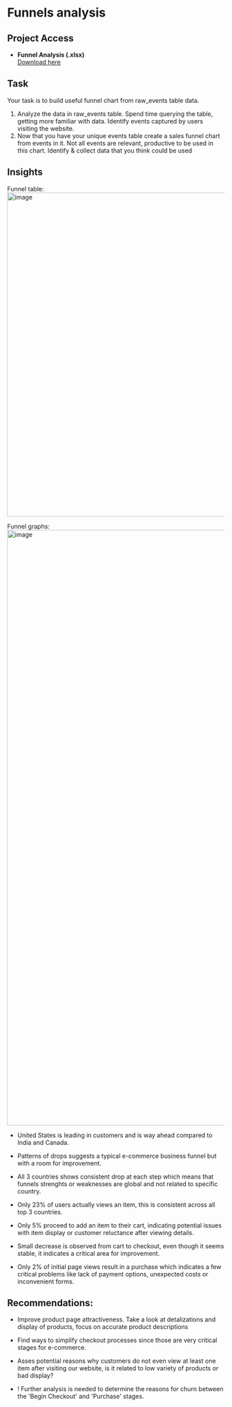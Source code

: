 # Funnels analysis

## Project Access
- **Funnel Analysis (.xlsx)**  
  [Download here](https://github.com/AironasVin/Funnels-analysis/blob/main/Funnels%20Analysis.xlsx)

## Task

Your task is to build useful funnel chart from raw_events table data.  
1. Analyze the data in raw_events table. Spend time querying the table, getting more familiar with data. Identify events captured by users visiting the website.  
2. Now that you have your unique events table create a sales funnel chart from events in it. Not all events are relevant, productive to be used in this chart. Identify & collect data that you think could be used  

## Insights

Funnel table:  
<img width="751" alt="image" src="https://github.com/user-attachments/assets/e4dba928-8616-4bfd-9847-454c59ffe481" />

Funnel graphs:  
<img width="1380" alt="image" src="https://github.com/user-attachments/assets/db137031-0355-4ce1-8f6a-9f0058e696f8" />

- United States is leading in customers and is way ahead compared to India and Canada.

- Patterns of drops suggests a typical e-commerce business funnel but with a room for improvement.

- All 3 countries shows consistent drop at each step which means that funnels strenghts or weaknesses are global and not related to specific country.

- Only 23% of users actually views an item, this is consistent across all top 3 countries.

- Only 5% proceed to add an item to their cart, indicating potential issues with item display or customer reluctance after viewing details.

- Small decrease is observed from cart to checkout, even though it seems stable, it indicates a critical area for improvement.

- Only 2% of initial page views result in a purchase which indicates a few critical problems like lack of payment options, unexpected costs or inconvenient forms.

## Recommendations:

- Improve product page attractiveness. Take a look at detalizations and display of products, focus on accurate product descriptions

- Find ways to simplify checkout processes since those are very critical stages for e-commerce.

- Asses potential reasons why customers do not even view at least one item after visiting our website, is it related to low variety of products or bad display?

- ! Further analysis is needed to determine the reasons for churn between the 'Begin Checkout' and 'Purchase' stages.
